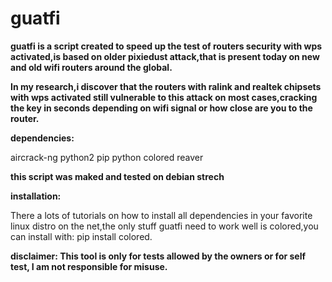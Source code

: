 # guatfi

**guatfi is a script created to speed up the test of routers security with wps 
activated,is based on older pixiedust attack,that is present today on new and
old wifi routers around the global.**

**In my research,i discover that the routers with ralink and realtek chipsets with
wps activated still vulnerable to this attack on most cases,cracking the key in 
seconds depending on wifi signal or how close are you to the router.**

**dependencies:**

aircrack-ng
python2
pip
python colored
reaver

**this script was maked and tested on debian strech**


**installation:**

There a lots of tutorials on how to install all dependencies in your favorite
linux distro on the net,the only stuff guatfi need to work well is colored,you 
can install with: pip install colored.

**disclaimer:
This tool is only for tests allowed by the owners or for self test,
I am not responsible for misuse.**
